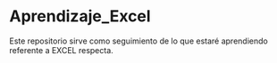 # Aprendizaje_Excel
Este repositorio sirve como seguimiento de lo que estaré aprendiendo referente a EXCEL respecta.
